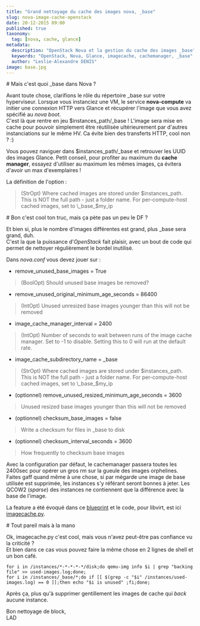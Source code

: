 ```yaml
---
title: "Grand nettoyage du cache des images nova, _base"
slug: nova-image-cache-openstack
date: 20-12-2015 09:00
published: true
taxonomy:
  tag: [nova, cache, glance]
metadata:
  description: "OpenStack Nova et la gestion du cache des images _base"
  keywords: "OpenStack, Nova, Glance, imagecache, cachemanager, _base"
  author: "Leslie-Alexandre DENIS"
image: base.jpg
---
```

#<i class="fa fa-cubes"></i> Mais c'est quoi \_base dans Nova ?

Avant toute chose, clarifions le rôle du répertoire \_base sur votre hyperviseur. Lorsque vous instanciez une VM, le service **nova-compute** va initier une connexion HTTP vers Glance et récupérer l'image que vous avez spécifié au *nova boot*.  
C'est là que rentre en jeu $instances_path/\_base ! L'image sera mise en cache pour pouvoir simplement être réutilisée ultérieurement par d'autres instanciations sur le même HV. Ca évite bien des transferts HTTP, cool non ? :)

Vous pouvez naviguer dans $instances_path/\_base et retrouver les UUID des images Glance. Petit conseil, pour profiter au maximum du **cache manager**, essayez d'utiliser au maximum les mêmes images, ça évitera d'avoir un max d'exemplaires !

La définition de l'option :  

> (StrOpt) Where cached images are stored under $instances_path. This is NOT the full path - just a folder name. For per-compute-host cached images, set to \_base_$my_ip

#<i class="fa fa-fire"></i> Bon c'est cool ton truc, mais ça pète pas un peu le DF ?

Et bien si, plus le nombre d'images différentes est grand, plus \_base sera grand, duh.  
C'est la que la puissance d'*OpenStack* fait plaisir, avec un bout de code qui permet de nettoyer régulièrement le bordel inutilisé.  

Dans *nova.conf* vous devez jouer sur :  

- remove_unused_base_images = True

> (BoolOpt) Should unused base images be removed?

- remove_unused_original_minimum_age_seconds = 86400

> (IntOpt) Unused unresized base images younger than this will not be removed

- image_cache_manager_interval = 2400

> (IntOpt) Number of seconds to wait between runs of the image cache manager. Set to -1 to disable. Setting this to 0 will run at the default rate.

- image_cache_subdirectory_name = \_base

> (StrOpt) Where cached images are stored under $instances_path. This is NOT the full path - just a folder name. For per-compute-host cached images, set to \_base_$my_ip

- (optionnel) remove_unused_resized_minimum_age_seconds = 3600

> Unused resized base images younger than this will not be removed

- (optionnel) checksum_base_images = false

> Write a checksum for files in \_base to disk

- (optionnel) checksum_interval_seconds = 3600

> How frequently to checksum base images

Avec la configuration par défaut, le cachemanager passera toutes les 2400sec pour opérer un gros rm sur la gueule des images orphelines.  
Faites gaff quand même à une chose, si par mégarde une image de base utilisée est supprimée, les instances s'y référant seront bonnes à jeter. Les QCOW2 (*sparse*) des instances ne contiennent que la différence avec la base de l'image.  

La feature a été évoqué dans ce [blueprint](https://wiki.openstack.org/wiki/Nova-image-cache-management) et le code, pour libvirt, est ici [imagecache.py](https://github.com/openstack/nova/blob/master/nova/virt/libvirt/imagecache.py).

#<i class="fa fa-coffee"></i> Tout pareil mais à la mano

Ok, imagecache.py c'est cool, mais vous n'avez peut-être pas confiance vu la criticité ?  
Et bien dans ce cas vous pouvez faire la même chose en 2 lignes de shell et un bon café.  

```shell
for i in /instances/*-*-*-*-*/disk;do qemu-img info $i | grep "backing file" >> used-images.log;done;
for i in /instances/_base/*;do if [[ $(grep -c "$i" /instances/used-images.log) == 0 ]];then echo "$i is unused" ;fi;done;
```

Après ça, plus qu'à supprimer gentillement les images de cache qui *back* aucune instance.  

Bon nettoyage de block,  
LAD
